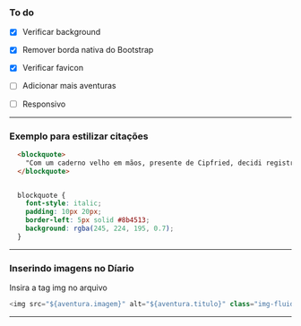 ### To do

- [x] Verificar background
- [x] Remover borda nativa do Bootstrap
- [x] Verificar favicon
- [ ] Adicionar mais aventuras
- [ ] Responsivo




---

### Exemplo para estilizar citações

```HTML
  <blockquote>
    "Com um caderno velho em mãos, presente de Cipfried, decidi registrar minhas aventuras e descobertas. Este diário será a chama que ilumina o meu passado esquecido e um guia para aqueles que um dia venham a buscar seus próprios mistérios nas terras de Rookgaard."
  </blockquote>
```

```css

  blockquote {
    font-style: italic;
    padding: 10px 20px;
    border-left: 5px solid #8b4513;
    background: rgba(245, 224, 195, 0.7);
  }

```

---

### Inserindo imagens no Díario

Insira a tag img no arquivo 
```Javascript
<img src="${aventura.imagem}" alt="${aventura.titulo}" class="img-fluid mb-3">
```

---
